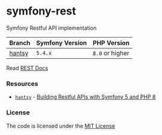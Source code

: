# symfony-rest
Symfony Restful API implementation

| Branch           | Symfony Version | PHP Version     |
|------------------|-----------------|-----------------|
| [hantsy][hantsy] | `5.4.x`         | `8.0` or higher |


Read [REST Docs](Representational_state_transfer)

### Resources  
- [`hantsy`][hantsy] - [Building Restful APIs with Symfony 5 and PHP 8][hantsy-post]


### License
The code is licensed under the [MIT License](https://github.com/habibun/symfony-rest/blob/main/LICENSE)

[hantsy]: https://github.com/habibun/symfony-rest/tree/hantsy
[hantsy-post]: https://itnext.io/building-restful-apis-with-symfony-5-and-php-8-35368a6246ad

